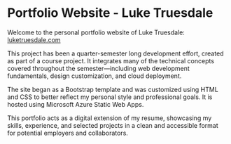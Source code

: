 # Portfolio Website - Luke Truesdale

Welcome to the personal portfolio website of Luke Truesdale: [luketruesdale.com](https://luketruesdale.com)

This project has been a quarter-semester long development effort, created as part of a course project. It integrates many of the technical concepts covered throughout the semester—including web development fundamentals, design customization, and cloud deployment.

The site began as a Bootstrap template and was customized using HTML and CSS to better reflect my personal style and professional goals. It is hosted using Microsoft Azure Static Web Apps.

This portfolio acts as a digital extension of my resume, showcasing my skills, experience, and selected projects in a clean and accessible format for potential employers and collaborators.
